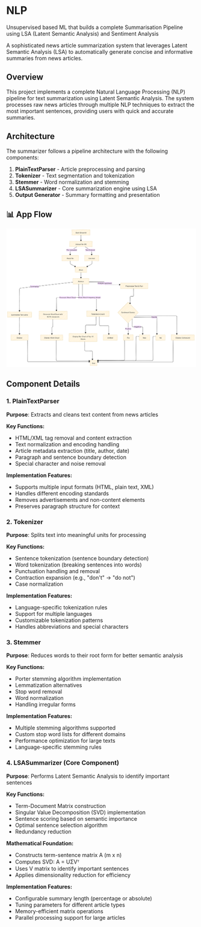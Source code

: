 # NLP
Unsupervised based ML that builds a complete Summarisation Pipeline using LSA (Latent Semantic Analysis) and Sentiment Analysis

A sophisticated news article summarization system that leverages Latent Semantic Analysis (LSA) to automatically generate concise and informative summaries from news articles.

## Overview

This project implements a complete Natural Language Processing (NLP) pipeline for text summarization using Latent Semantic Analysis. The system processes raw news articles through multiple NLP techniques to extract the most important sentences, providing users with quick and accurate summaries.

## Architecture

The summarizer follows a pipeline architecture with the following components:

1. **PlainTextParser** - Article preprocessing and parsing
2. **Tokenizer** - Text segmentation and tokenization  
3. **Stemmer** - Word normalization and stemming
4. **LSASummarizer** - Core summarization engine using LSA
5. **Output Generator** - Summary formatting and presentation

## 📊 App Flow

<p >
  <img src="lsa-pipeline.png" alt="App Flow" width="600"/>
</p>

## Component Details

### 1. PlainTextParser

**Purpose**: Extracts and cleans text content from news articles

**Key Functions:**
- HTML/XML tag removal and content extraction
- Text normalization and encoding handling
- Article metadata extraction (title, author, date)
- Paragraph and sentence boundary detection
- Special character and noise removal

**Implementation Features:**
- Supports multiple input formats (HTML, plain text, XML)
- Handles different encoding standards
- Removes advertisements and non-content elements
- Preserves paragraph structure for context

### 2. Tokenizer

**Purpose**: Splits text into meaningful units for processing

**Key Functions:**
- Sentence tokenization (sentence boundary detection)
- Word tokenization (breaking sentences into words)
- Punctuation handling and removal
- Contraction expansion (e.g., "don't" → "do not")
- Case normalization

**Implementation Features:**
- Language-specific tokenization rules
- Support for multiple languages
- Customizable tokenization patterns
- Handles abbreviations and special characters

### 3. Stemmer

**Purpose**: Reduces words to their root form for better semantic analysis

**Key Functions:**
- Porter stemming algorithm implementation
- Lemmatization alternatives
- Stop word removal
- Word normalization
- Handling irregular forms

**Implementation Features:**
- Multiple stemming algorithms supported
- Custom stop word lists for different domains
- Performance optimization for large texts
- Language-specific stemming rules

### 4. LSASummarizer (Core Component)

**Purpose**: Performs Latent Semantic Analysis to identify important sentences

**Key Functions:**
- Term-Document Matrix construction
- Singular Value Decomposition (SVD) implementation
- Sentence scoring based on semantic importance
- Optimal sentence selection algorithm
- Redundancy reduction

**Mathematical Foundation:**
- Constructs term-sentence matrix A (m x n)
- Computes SVD: A = UΣVᵀ
- Uses V matrix to identify important sentences
- Applies dimensionality reduction for efficiency

**Implementation Features:**
- Configurable summary length (percentage or absolute)
- Tuning parameters for different article types
- Memory-efficient matrix operations
- Parallel processing support for large articles




